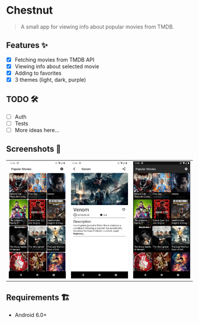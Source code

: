 # Chestnut
> A small app for viewing info about popular movies from TMDB.

## Features ✨

- [x] Fetching movies from TMDB API
- [x] Viewing info about selected movie
- [x] Adding to favorites
- [x] 3 themes (light, dark, purple)

## TODO 🛠

- [ ] Auth
- [ ] Tests
- [ ] More ideas here...

## Screenshots 📱

<table>
<tr>
<td>
<img src="./media/home-light.png">
</td>
<td>
<img src="./media/details-light.png">
</td>
<td>
<img src="./media/home-dark.png">
</td>
</tr>
</table>

## Requirements 🏗

- Android 6.0+